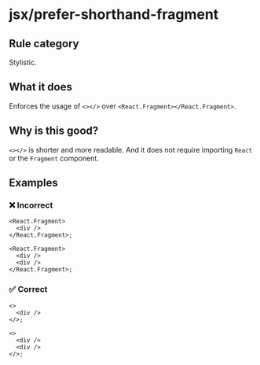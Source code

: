 # jsx/prefer-shorthand-fragment

<!-- end auto-generated rule header -->

## Rule category

Stylistic.

## What it does

Enforces the usage of `<></>` over `<React.Fragment></React.Fragment>`.

## Why is this good?

`<></>` is shorter and more readable. And it does not require importing `React` or the `Fragment` component.

## Examples

### ❌ Incorrect

```tsx
<React.Fragment>
  <div />
</React.Fragment>;
```

```tsx
<React.Fragment>
  <div />
  <div />
</React.Fragment>;
```

### ✅ Correct

```tsx
<>
  <div />
</>;
```

```tsx
<>
  <div />
  <div />
</>;
```
